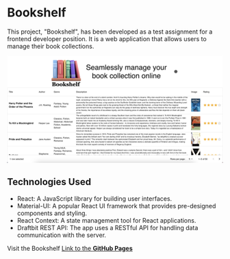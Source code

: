 # Bookshelf 

This project, "Bookshelf", has been developed as a test assignment for a frontend developer position. It is a web application that allows users to manage their book collections.

![Bookshelf](bookshelf-screenshot.png)

## Technologies Used

- React: A JavaScript library for building user interfaces.
- Material-UI: A popular React UI framework that provides pre-designed components and styling.
- React Context: A state management tool for React applications.
- Draftbit REST API: The app uses a RESTful API for handling data communication with the server.

Visit the Bookshelf [Link to the **GitHub Pages**](https://vitland.github.io/bookshelf/)
